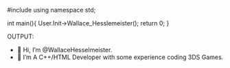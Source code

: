 #include<iostream>
using namespace std;

int main(){
User.Init->Wallace_Hesslemeister();
return 0;
}

OUTPUT:
- 👋 Hi, I’m @WallaceHesselmeister.
- 👀 I’m A C++/HTML Developer with some experience coding 3DS Games.

<!---
WallaceHesselmeister/WallaceHesselmeister is a ✨ special ✨ repository because its `README.md` (this file) appears on your GitHub profile.
You can click the Preview link to take a look at your changes.
--->
